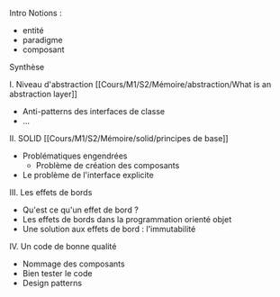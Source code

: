 Intro
Notions :
- entité
- paradigme
- composant


Synthèse

I. Niveau d'abstraction
[[Cours/M1/S2/Mémoire/abstraction/What is an abstraction layer]]
- Anti-patterns des interfaces de classe
- ...

II. SOLID
[[Cours/M1/S2/Mémoire/solid/principes de base]]
- Problématiques engendrées
	- Problème de création des composants
- Le problème de l'interface explicite


III. Les effets de bords
- Qu'est ce qu'un effet de bord ?
- Les effets de bords dans la programmation orienté objet
- Une solution aux effets de bord : l'immutabilité

IV. Un code de bonne qualité
- Nommage des composants
- Bien tester le code
- Design patterns
